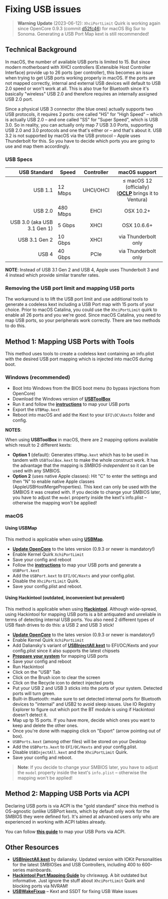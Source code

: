 # Fixing USB issues

> **Warning** **Update** (2023-06-12): `XhciPortLimit` Quirk is working again since OpenCore 0.9.3 (commit [d52fc46](https://github.com/acidanthera/OpenCorePkg/commit/d52fc46ba650ce1afe00c354331a0657a533ef18)) for macOS Big Sur to Sonoma. Generating a USB Port Map kext is still recommended!

## Technical Background

In macOS, the number of available USB ports is limited to 15. But since modern motherboard with XHCI controllers (Extensible Host Controller Interface)  provide up to 26 ports (per controller), this becomes an issue when trying to get USB ports working properly in macOS. If the ports are not mapped correctly, internal and external USB devices will default to USB 2.0 speed or won't work at all. This is also true for Bluetooth since it's basically "wireless" USB 2.0 and therefore requires an internally assigned USB 2.0 port.

Since a physical USB 3 connector (the blue ones) actually supports two USB protocols, it requires 2 ports: one called "HS" for "High Speed" – which is actually USB 2.0 – and one called "SS" for "Super Speed", which is USB 3.0. So in reality, you can actually only map 7 USB 3.0 Ports, supporting USB 2.0 and 3.0 protocols and one that's either or – and that's about it. USB 3.2 is not supported by macOS via the USB protocol – Apple uses Thunderbolt for this. So you have to decide which ports you are going to use and map them accordingly.

### USB Specs

USB Standard | Speed | Controller | macOS support 
------------:|-------|:----------:|:---------------:
USB 1.1      | 12 Mbps | UHCI/OHCI |  ≤ macOS 12 (officially)</br>([**OCLP**](https://github.com/dortania/OpenCore-Legacy-Patcher/releases/tag/0.6.1) brings it to Ventura)
USB 2.0      | 480 Mbps |EHCI | OSX 10.2+ 
USB 3.0 (aka USB 3.1 Gen 1)| 5 Gbps | XHCI | OSX 10.6.6+
USB 3.1 Gen 2| 10 Gbps | XHCI | via Thunderbolt only
USB 4        | 40 Gbps | PCIe | via Thunderbolt only

**NOTE**: Instead of USB 3.1 Gen 2 and USB 4, Apple uses Thunderbolt 3 and 4 instead which provide similar transfer rates.

### Removing the USB port limit and mapping USB ports

The workaround is to lift the USB port limit and use additional tools to generate a codeless kext including a USB Port map with 15 ports of your choice. Prior to macOS Catalina, you could use the `XhciPortLimit` quirk to enable all 26 ports and you we're good. Since macOS Catalina, you need to map USB ports, so your peripherals work correctly. There are two methods to do this.

## Method 1: Mapping USB Ports with Tools
This method uses tools to create a codeless kext containing an info.plist with the desired USB port mapping which is injected into macOS during boot.

### Windows (recommended)
- Boot Into Windows from the BIOS boot menu (to bypass injections from OpenCore)
- Download the Windows version of [**USBToolBox**](https://github.com/USBToolBox/tool/releases)
- Run it and follow the [**instructions**](https://github.com/USBToolBox/tool#usage) to map your USB ports
- Export the `UTBMap.kext`
- Reboot into macOS and add the Kext to your `EFI\OC\Kexts` folder and config.

**NOTES**:

When using **USBToolBox** in macOS, there are 2 mapping options available which result to 2 different kexts:

- **Option 1** (default): Generates `UTBMap.kext` which has to be used in tandem with `USBToolBox.kext` to make the whole construct work. It has the advantage that the mapping is *SMBIOS-independent* so it can be used with any SMBIOS.
- **Option 2** (uses native Apple classes): Hit "C" to enter the settings and then "N" to enable native Apple classes (AppleUSBHostMergeProperties). This kext can only be used with the SMBIOS it was created with. If you decide to change your SMBIOS later, you have to adjust the `model` property inside the kext's info.plist – otherwise the mapping won't be applied!

### macOS
#### Using USBMap
This method is applicable when using [**USBMap**](https://github.com/corpnewt/USBMap).

- [**Update OpenCore**](https://github.com/5T33Z0/OC-Little-Translated/tree/main/D_Updating_OpenCore) to the lates version (0.9.3 or newer is mandatory!)
- Enable Kernel Quirk `XchiPortLimit`
- Save your config and reboot
- Follow the [**instructions**](https://github.com/corpnewt/USBMap#general-mapping-process) to map your USB ports and generate a `USBPort.kext`
- Add the `USBPort.kext` to `EFI/OC/Kexts` and your config.plist. 
- Disable the `XhciPortLimit` Quirk.
- Save your config.plist and reboot.

#### Using Hackintool (outdated, inconvenient but prevalent)
This method is applicable when using [**Hackintool**](https://github.com/benbaker76/Hackintool). Although wide-spread, using Hackintool for mapping USB ports is a bit antiquated and unreliable in terms of detecting internal USB ports. You also need 2 different types of USB flash drives to do this: a USB 2 and USB 3 stick!

- [**Update OpenCore**](https://github.com/5T33Z0/OC-Little-Translated/tree/main/D_Updating_OpenCore) to the lates version (0.9.3 or newer is mandatory!)
- Enable Kernel Quirk `XchiPortLimit`
- Add Daliansky's variant of [**USBInjectAll.kext**](https://github.com/daliansky/OS-X-USB-Inject-All/releases) to EFI/OC/Kexts and your config.plist since it also supports the latest chipsets
- [**Preppare your system**](https://dortania.github.io/OpenCore-Post-Install/usb/system-preparation.html) for mapping USB ports
- Save your config and reboot
- Run Hackintool
- Click on the "USB" Tab
- Click on the Brush icon to clear the screen
- Click on the Recycle icon to detect injected ports
- Put your USB 2 and USB 3 sticks into the ports of your system. Detected ports will turn green.
- Built-in Bluetooth: make sure to set detected internal ports for Bluetooth devices to "internal" and USB2 to avoid sleep issues. Use IO Registry Explorer to figure out which port the BT module is using if Hackintool doesn't detect it.
- Map up tp 15 ports. If you have more, decide which ones you want to keep and delete the other ones.
- Once you're done with mapping click on "Export" (arrow pointing out of box).
- `USBPorts.kext` (among other files) will be stored on your Desktop
- Add the `USBPorts.kext` to `EFI/OC/Kexts` and your config.plist. 
- Disable `USBInjectAll.kext` and the `XhciPortLimit` Quirk.
- Save your config and reboot.

> **Note**: If you decide to change your SMBIOS later, you have to adjust the `model` property inside the kext's `info.plist` – otherwise the mapping won't be applied!

## Method 2: Mapping USB Ports via ACPI
Declaring USB ports is via ACPI is the "gold standard" since this method is OS-agnostic (unlike USBPort kexts, which by default only work for the SMBIOS they were defined for). It's aimed at advanced users only who are experienced in working with ACPI tables already. 

You can follow [**this guide**](https://github.com/5T33Z0/OC-Little-Translated/tree/main/03_USB_Fixes/ACPI_Mapping_USB_Ports) to map your USB Ports via ACPI.

## Other Resources
- [**USBInjectAll.kext**](https://github.com/daliansky/OS-X-USB-Inject-All/releases) by daliansky. Updated version with IOKit Personalities for the latest SMBIOSes and USB Controllers, including 400 to 600-series mainboards.
- [**Hackintool Port Mapping Guide**](https://chriswayg.gitbook.io/opencore-visual-beginners-guide/step-by-step/install-postinstall/usb-port-mapping) by chriswayg. A bit outdated but informative. Just ignore the stuff about `XhciPortLimit` Quirk and blocking ports via NVRAM!
- [**USBWakeFixup**](https://github.com/osy/USBWakeFixup) – Kext and SSDT for fixing USB Wake issues

